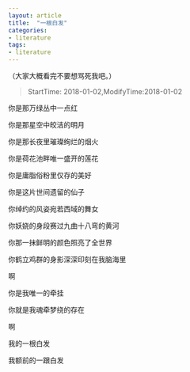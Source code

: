 ```yaml
---
layout: article
title:  "一根白发"
categories:
- literature
tags:
- literature
---
```



（大家大概看完不要想骂死我吧。）
> StartTime: 2018-01-02,ModifyTime:2018-01-02

<!---more--->


你是那万绿丛中一点红  

你是那星空中皎洁的明月

你是那长夜里璀璨绚烂的烟火

你是荷花池畔唯一盛开的莲花

你是庸脂俗粉里仅存的美好

你是这片世间遗留的仙子


你绰约的风姿宛若西域的舞女

你妖娆的身段赛过九曲十八弯的黄河

你那一抹鲜明的颜色照亮了全世界

你鹤立鸡群的身影深深印刻在我脑海里

啊

你是我唯一的牵挂

你就是我魂牵梦绕的存在


啊

我的一根白发

我额前的一跟白发
